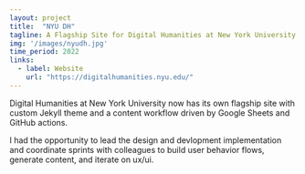 ```yaml
---
layout: project
title:  "NYU DH"
tagline: A Flagship Site for Digital Humanities at New York University
img: '/images/nyudh.jpg'
time_period: 2022
links:
  - label: Website
    url: "https://digitalhumanities.nyu.edu/"
---
```

Digital Humanities at New York University now has its own flagship site with custom Jekyll theme and a content workflow driven by Google Sheets and GitHub actions.

I had the opportunity to lead the design and devlopment implementation and coordinate sprints with colleagues to build user behavior flows, generate content, and iterate on ux/ui.
